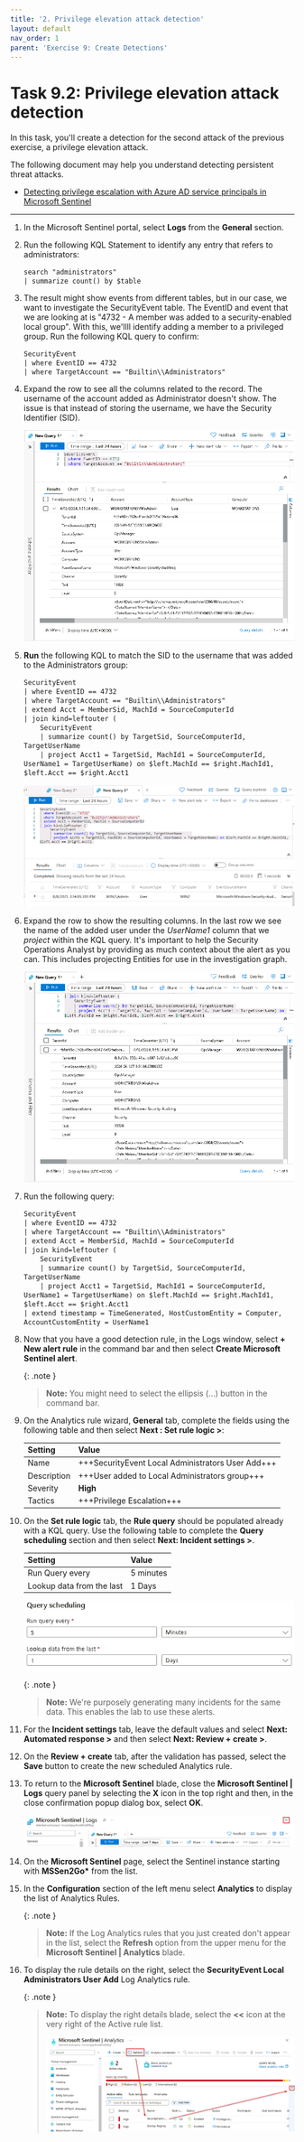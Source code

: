 ```yaml
---
title: '2. Privilege elevation attack detection'
layout: default
nav_order: 1
parent: 'Exercise 9: Create Detections'
---
```


# Task 9.2: Privilege elevation attack detection

In this task, you'll create a detection for the second attack of the previous exercise, a privilege elevation attack.

The following document may help you understand detecting persistent threat attacks.

- [Detecting privilege escalation with Azure AD service principals in Microsoft Sentinel](https://learnsentinel.blog/2022/01/04/azuread-privesc-sentinel/)

---

1.  In the Microsoft Sentinel portal, select **Logs** from the **General** section.

1.  Run the following KQL Statement to identify any entry that refers to administrators:

    ```KQL
    search "administrators" 
    | summarize count() by $table
    ```

1.  The result might show events from different tables, but in our case, we want to investigate the SecurityEvent table. The EventID and event that we are looking at is "4732 - A member was added to a security-enabled local group". With this, we'llll identify adding a member to a privileged group. Run the following KQL query to confirm:

    ```KQL
    SecurityEvent 
    | where EventID == 4732
    | where TargetAccount == "Builtin\\Administrators"
    ```

1.  Expand the row to see all the columns related to the record. The username of the account added as Administrator doesn't show. The issue is that instead of storing the username, we have the Security Identifier (SID). 

    ![securityevent_expanded.png](../media/securityevent_expanded.png)

1.  **Run** the following KQL to match the SID to the username that was added to the Administrators group:

    ```KQL
    SecurityEvent 
    | where EventID == 4732
    | where TargetAccount == "Builtin\\Administrators"
    | extend Acct = MemberSid, MachId = SourceComputerId  
    | join kind=leftouter (
        SecurityEvent 
        | summarize count() by TargetSid, SourceComputerId, TargetUserName 
        | project Acct1 = TargetSid, MachId1 = SourceComputerId, UserName1 = TargetUserName) on $left.MachId == $right.MachId1, $left.Acct == $right.Acct1
    ```

    ![SC200_sysmon_attack3.png](../media/SC200_sysmon_attack3.png)

1.  Expand the row to show the resulting columns. In the last row we see the name of the added user under the *UserName1* column that we *project* within the KQL query. It's important to help the Security Operations Analyst by providing as much context about the alert as you can. This includes projecting Entities for use in the investigation graph. 

    ![securityevent_expanded2.png](../media/securityevent_expanded2.png)

1.  Run the following query:

    ```KQL
    SecurityEvent 
    | where EventID == 4732
    | where TargetAccount == "Builtin\\Administrators"
    | extend Acct = MemberSid, MachId = SourceComputerId  
    | join kind=leftouter (
        SecurityEvent 
        | summarize count() by TargetSid, SourceComputerId, TargetUserName 
        | project Acct1 = TargetSid, MachId1 = SourceComputerId, UserName1 = TargetUserName) on $left.MachId == $right.MachId1, $left.Acct == $right.Acct1
    | extend timestamp = TimeGenerated, HostCustomEntity = Computer, AccountCustomEntity = UserName1
    ```

1.  Now that you have a good detection rule, in the Logs window, select **+ New alert rule** in the command bar and then select **Create Microsoft Sentinel alert**. 

    {: .note }
    > **Note:** You might need to select the ellipsis (...) button in the command bar.

1.  On the Analytics rule wizard, **General** tab, complete the fields using the following table and then select **Next : Set rule logic >**:

    |Setting|Value|
    |---|---|
    |Name|+++SecurityEvent Local Administrators User Add+++|
    |Description|+++User added to Local Administrators group+++|
    |Severity|**High**|
    |Tactics|+++Privilege Escalation+++|


1.  On the **Set rule logic** tab, the **Rule query** should be populated already with a KQL query. Use the following table to complete the **Query scheduling** section and then select **Next: Incident settings >**.

    |Setting|Value|
    |---|---|
    |Run Query every|5 minutes|
    |Lookup data from the last|1 Days|

    ![query_scheduling.png](../media/query_scheduling.png)

    {: .note }
    > **Note:** We're purposely generating many incidents for the same data. This enables the lab to use these alerts.

1.  For the **Incident settings** tab, leave the default values and select **Next: Automated response >** and then select **Next: Review + create >**.

1.  On the **Review + create** tab, after the validation has passed, select the **Save** button to create the new scheduled Analytics rule.

1.  To return to the **Microsoft Sentinel** blade, close the **Microsoft Sentinel | Logs** query panel by selecting the **X** icon in the top right and then, in the close confirmation popup dialog box, select **OK**.

    ![close_sentinel_logs.png](../media/close_sentinel_logs.png)

1.  On the **Microsoft Sentinel** page, select the Sentinel instance starting with **MSSen2Go\*** from the list.

1.  In the **Configuration** section of the left menu select **Analytics** to display the list of Analytics Rules.

    {: .note }
    > **Note:** If the Log Analytics rules that you just created don't appear in the list, select the **Refresh** option from the upper menu for the **Microsoft Sentinel | Analytics** blade.

1.  To display the rule details on the right, select the **SecurityEvent Local Administrators User Add** Log Analytics rule.

    {: .note }
    > **Note:** To display the right details blade, select the **<<** icon at the very right of the Active rule list.
    >
    >![microsoft_sentinel_analytics.png](../media/microsoft_sentinel_analytics.png)
